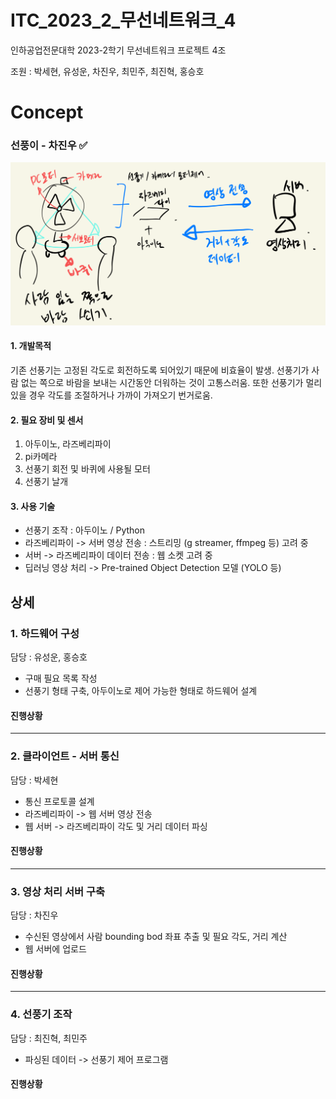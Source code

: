 # ITC_2023_2_무선네트워크_4


인하공업전문대학 2023-2학기 무선네트워크 프로젝트 4조

조원 : 박세현, 유성운, 차진우, 최민주, 최진혁, 홍승호


# Concept

### 선풍이 - 차진우 ✅


![](etc/sample1.png)

#### 1. 개발목적

기존 선풍기는 고정된 각도로 회전하도록 되어있기 때문에 비효율이 발생. 선풍기가 사람 없는 쪽으로 바람을 보내는 시간동안 더워하는 것이 고통스러움. 또한 선풍기가 멀리 있을 경우 각도를 조절하거나 가까이 가져오기 번거로움.

#### 2. 필요 장비 및 센서

1. 아두이노, 라즈베리파이
2. pi카메라
3. 선풍기 회전 및 바퀴에 사용될 모터
4. 선풍기 날개

#### 3. 사용 기술

- 선풍기 조작 : 아두이노 / Python
- 라즈베리파이 -> 서버 영상 전송 : 스트리밍 (g streamer, ffmpeg 등) 고려 중
- 서버 -> 라즈베리파이 데이터 전송 : 웹 소켓 고려 중
- 딥러닝 영상 처리 -> Pre-trained Object Detection 모델 (YOLO 등)


## 상세

### 1. 하드웨어 구성
담당 : 유성운, 홍승호

- 구매 필요 목록 작성
- 선풍기 형태 구축, 아두이노로 제어 가능한 형태로 하드웨어 설계
#### 진행상황

***
### 2. 클라이언트 - 서버 통신
담당 : 박세현

- 통신 프로토콜 설계
- 라즈베리파이 -> 웹 서버 영상 전송
- 웹 서버 -> 라즈베리파이 각도 및 거리 데이터 파싱
#### 진행상황

***
### 3. 영상 처리 서버 구축
담당 : 차진우

- 수신된 영상에서 사람 bounding bod 좌표 추출 및 필요 각도, 거리 계산
- 웹 서버에 업로드

#### 진행상황

***
### 4. 선풍기 조작
담당 : 최진혁, 최민주

- 파싱된 데이터 -> 선풍기 제어 프로그램

#### 진행상황